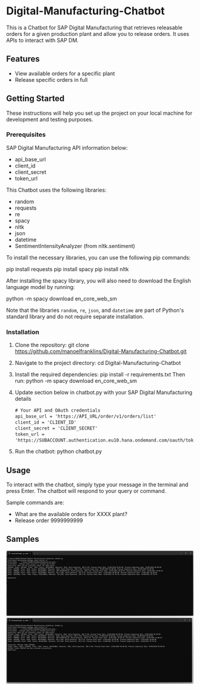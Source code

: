 # Digital-Manufacturing-Chatbot

This is a Chatbot for SAP Digital Manufacturing that retrieves releasable orders for a given production plant and allow you to release orders.
It uses APIs to interact with SAP DM.

## Features

- View available orders for a specific plant
- Release specific orders in full

## Getting Started

These instructions will help you set up the project on your local machine for development and testing purposes.

### Prerequisites

SAP Digital Manufacturing API information below:

- api_base_url
- client_id
- client_secret
- token_url

This Chatbot uses the following libraries:

- random
- requests
- re
- spacy
- nltk
- json
- datetime
- SentimentIntensityAnalyzer (from nltk.sentiment)

To install the necessary libraries, you can use the following pip commands:

pip install requests
pip install spacy
pip install nltk

After installing the spacy library, you will also need to download the English language model by running:

python -m spacy download en_core_web_sm

Note that the libraries `random`, `re`, `json`, and `datetime` are part of Python's standard library and do not require separate installation.

### Installation

1. Clone the repository: 
git clone https://github.com/manoelfranklins/Digital-Manufacturing-Chatbot.git

2. Navigate to the project directory:
cd Digital-Manufacturing-Chatbot

3. Install the required dependencies:
pip install -r requirements.txt
Then run:
python -m spacy download en_core_web_sm

4. Update section below in chatbot.py with your SAP Digital Manufacturing details

       # Your API and OAuth credentials
       api_base_url = 'https://API_URL/order/v1/orders/list'
       client_id = 'CLIENT_ID'
       client_secret = 'CLIENT_SECRET'
       token_url = 'https://SUBACCOUNT.authentication.eu10.hana.ondemand.com/oauth/token'

5. Run the chatbot:
python chatbot.py

## Usage

To interact with the chatbot, simply type your message in the terminal and press Enter. The chatbot will respond to your query or command.

Sample commands are:

- What are the available orders for XXXX plant?
- Release order 9999999999

## Samples

![Sample Image 1](https://github.com/manoelfranklins/Digital-Manufacturing-Chatbot/blob/master/Sample1.png?raw=true)
![Sample Image 2](https://github.com/manoelfranklins/Digital-Manufacturing-Chatbot/blob/master/Sample2.png?raw=true)

